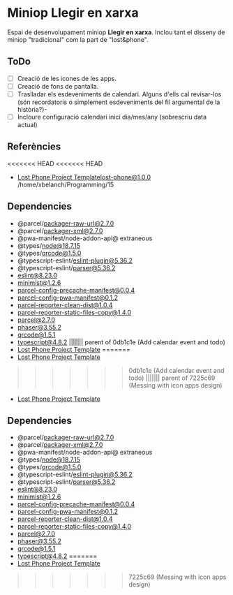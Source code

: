 # Miniop Llegir en xarxa

 Espai de desenvolupament miniop **Llegir en xarxa**. Inclou tant el disseny de miniop "tradicional" com la part de "lost&phone".

## ToDo

  * [ ] Creació de les icones de les apps.
  * [ ] Creació de fons de pantalla.
  * [ ] Traslladar els esdeveniments de calendari. Alguns d'ells cal revisar-los (són recordatoris o simplement esdeveniments del fil argumental de la història?)-
  * [ ] Incloure configuració calendari inici dia/mes/any (sobrescriu data actual)

## Referències

<<<<<<< HEAD
<<<<<<< HEAD
- [Lost Phone Project Template](https://github.com/devlostphone/lost-phone)lost-phone@1.0.0 /home/xbelanch/Programming/15

## Dependencies

- @parcel/packager-raw-url@2.7.0
- @parcel/packager-xml@2.7.0
- @pwa-manifest/node-addon-api@ extraneous
- @types/node@18.7.15
- @types/qrcode@1.5.0
- @typescript-eslint/eslint-plugin@5.36.2
- @typescript-eslint/parser@5.36.2
- eslint@8.23.0
- minimist@1.2.6
- parcel-config-precache-manifest@0.0.4
- parcel-config-pwa-manifest@0.1.2
- parcel-reporter-clean-dist@1.0.4
- parcel-reporter-static-files-copy@1.4.0
- parcel@2.7.0
- phaser@3.55.2
- qrcode@1.5.1
- typescript@4.8.2
||||||| parent of 0db1c1e (Add calendar event and todo)
- [Lost Phone Project Template](https://github.com/devlostphone/lost-phone)
=======
- [Lost Phone Project Template](https://github.com/devlostphone/lost-phone)
>>>>>>> 0db1c1e (Add calendar event and todo)
||||||| parent of 7225c69 (Messing with icon apps design)
- [Lost Phone Project Template](https://github.com/devlostphone/lost-phone)

## Dependencies

- @parcel/packager-raw-url@2.7.0
- @parcel/packager-xml@2.7.0
- @pwa-manifest/node-addon-api@ extraneous
- @types/node@18.7.15
- @types/qrcode@1.5.0
- @typescript-eslint/eslint-plugin@5.36.2
- @typescript-eslint/parser@5.36.2
- eslint@8.23.0
- minimist@1.2.6
- parcel-config-precache-manifest@0.0.4
- parcel-config-pwa-manifest@0.1.2
- parcel-reporter-clean-dist@1.0.4
- parcel-reporter-static-files-copy@1.4.0
- parcel@2.7.0
- phaser@3.55.2
- qrcode@1.5.1
- typescript@4.8.2
=======
- [Lost Phone Project Template](https://github.com/devlostphone/lost-phone)
>>>>>>> 7225c69 (Messing with icon apps design)
